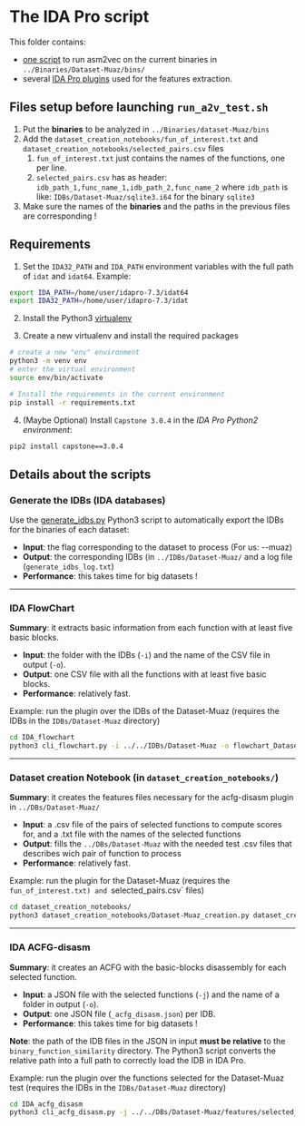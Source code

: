 # The IDA Pro script

This folder contains:
* [one script](run_a2v_test.sh) to run asm2vec on the current binaries in `../Binaries/Dataset-Muaz/bins/`
* several [IDA Pro plugins](#the-ida-pro-plugins) used for the features extraction.

## Files setup before launching `run_a2v_test.sh`
 1. Put the **binaries** to be analyzed in `../Binaries/dataset-Muaz/bins`
 2. Add the `dataset_creation_notebooks/fun_of_interest.txt` and `dataset_creation_notebooks/selected_pairs.csv` files
     1. `fun_of_interest.txt` just contains the names of the functions, one per line.
     2. `selected_pairs.csv` has as header: `idb_path_1,func_name_1,idb_path_2,func_name_2` where `idb_path` is like: `IDBs/Dataset-Muaz/sqlite3.i64` for the binary `sqlite3`
 3. Make sure the names of the **binaries** and the paths in the previous files are corresponding !

## Requirements

1. Set the `IDA32_PATH` and `IDA_PATH` environment variables with the full path of `idat` and `idat64`. Example:
```bash
export IDA_PATH=/home/user/idapro-7.3/idat64
export IDA32_PATH=/home/user/idapro-7.3/idat
```

2. Install the Python3 [virtualenv](https://packaging.python.org/en/latest/guides/installing-using-pip-and-virtual-environments/#installing-virtualenv)

3. Create a new virtualenv and install the required packages
```bash
# create a new "env" environment
python3 -m venv env
# enter the virtual environment
source env/bin/activate

# Install the requirements in the current environment
pip install -r requirements.txt
```

4. (Maybe Optional) Install `Capstone 3.0.4` in the *IDA Pro Python2 environment*:
```bash
pip2 install capstone==3.0.4
```

## Details about the scripts
### Generate the IDBs (IDA databases)

Use the [generate_idbs.py](generate_idbs.py) Python3 script to automatically export the IDBs for the binaries of each dataset:
- **Input**: the flag corresponding to the dataset to process (For us: --muaz)
- **Output**: the corresponding IDBs (in `../IDBs/Dataset-Muaz/` and a log file (`generate_idbs_log.txt`)
- **Performance**: this takes time for big datasets !

---

### IDA FlowChart
**Summary**: it extracts basic information from each function with at least five basic blocks.

- **Input**: the folder with the IDBs (`-i`) and the name of the CSV file in output (`-o`).
- **Output**: one CSV file with all the functions with at least five basic blocks.
- **Performance**: relatively fast.

Example: run the plugin over the IDBs of the Dataset-Muaz (requires the IDBs in the `IDBs/Dataset-Muaz` directory)
```bash
cd IDA_flowchart
python3 cli_flowchart.py -i ../../IDBs/Dataset-Muaz -o flowchart_Dataset-Muaz.csv
```

---

### Dataset creation Notebook (in `dataset_creation_notebooks/`)
**Summary**: it creates the features files necessary for the acfg-disasm plugin in `../DBs/Dataset-Muaz/`

- **Input**: a .csv file of the pairs of selected functions to compute scores for, and a .txt file with the names of the selected functions
- **Output**: fills the `../DBs/Dataset-Muaz` with the needed test .csv files that describes wich pair of function to process
- **Performance**: relatively fast.

Example: run the plugin for the Dataset-Muaz (requires the `fun_of_interest.txt) and `selected_pairs.csv` files)
```bash
cd dataset_creation_notebooks/
python3 dataset_creation_notebooks/Dataset-Muaz_creation.py dataset_creation_notebooks/fun_of_interest.txt dataset_creation_notebooks/selected_pairs.csv
```

---

### IDA ACFG-disasm
**Summary**: it creates an ACFG with the basic-blocks disassembly for each selected function.

- **Input**: a JSON file with the selected functions (`-j`) and the name of a folder in output (`-o`).
- **Output**: one JSON file (`_acfg_disasm.json`) per IDB.
- **Performance**: this takes time for big datasets !

**Note**: the path of the IDB files in the JSON in input **must be relative** to the `binary_function_similarity` directory. The Python3 script converts the relative path into a full path to correctly load the IDB in IDA Pro.

Example: run the plugin over the functions selected for the Dataset-Muaz test (requires the IDBs in the `IDBs/Dataset-Muaz` directory)
```bash
cd IDA_acfg_disasm
python3 cli_acfg_disasm.py -j ../../DBs/Dataset-Muaz/features/selected_Dataset-Muaz.json -o acfg_disasm_Dataset-Muaz
```
